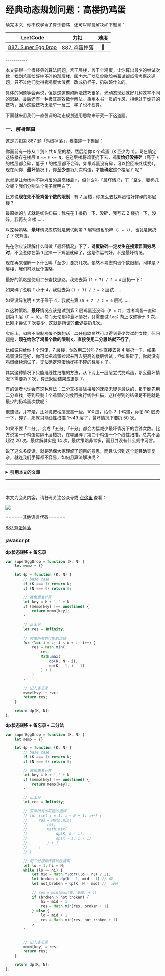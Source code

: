 # 经典动态规划问题：高楼扔鸡蛋

<p align='center'>




读完本文，你不仅学会了算法套路，还可以顺便解决如下题目：

| LeetCode | 力扣 | 难度 |
| :----: | :----: | :----: |
| [887. Super Egg Drop](https://leetcode.com/problems/super-egg-drop/) | [887. 鸡蛋掉落](https://leetcode.cn/problems/super-egg-drop/) | 🔴

**-----------**

本文要聊一个很经典的算法问题，若干层楼，若干个鸡蛋，让你算出最少的尝试次数，找到鸡蛋恰好摔不碎的那层楼。国内大厂以及谷歌脸书面试都经常考察这道题，只不过他们觉得扔鸡蛋太浪费，改成扔杯子，扔破碗什么的。

具体的问题等会再说，但是这道题的解法技巧很多，光动态规划就好几种效率不同的思路，最后还有一种极其高效数学解法。秉承本书一贯的作风，拒绝过于诡异的技巧，因为这些技巧无法举一反三，学了也不划算。

下面就来用我们一直强调的动态规划通用思路来研究一下这道题。

### 一、解析题目

这是力扣第 887 题「鸡蛋掉落」，我描述一下题目：

你面前有一栋从 1 到 `N` 共 `N` 层的楼，然后给你 `K` 个鸡蛋（`K` 至少为 1）。现在确定这栋楼存在楼层 `0 <= F <= N`，在这层楼将鸡蛋扔下去，鸡蛋**恰好没摔碎**（高于 `F` 的楼层都会碎，低于 `F` 的楼层都不会碎，如果鸡蛋没有碎，可以捡回来继续扔）。现在问你，**最坏**情况下，你**至少**要扔几次鸡蛋，才能**确定**这个楼层 `F` 呢？

也就是让你找摔不碎鸡蛋的最高楼层 `F`，但什么叫「最坏情况」下「至少」要扔几次呢？我们分别举个例子就明白了。

比方说**现在先不管鸡蛋个数的限制**，有 7 层楼，你怎么去找鸡蛋恰好摔碎的那层楼？

最原始的方式就是线性扫描：我先在 1 楼扔一下，没碎，我再去 2 楼扔一下，没碎，我再去 3 楼……

以这种策略，**最坏**情况应该就是我试到第 7 层鸡蛋也没碎（`F = 7`），也就是我扔了 7 次鸡蛋。

先在你应该理解什么叫做「最坏情况」下了，**鸡蛋破碎一定发生在搜索区间穷尽时**，不会说你在第 1 层摔一下鸡蛋就碎了，这是你运气好，不是最坏情况。

现在再来理解一下什么叫「至少」要扔几次。依然不考虑鸡蛋个数限制，同样是 7 层楼，我们可以优化策略。

最好的策略是使用二分查找思路，我先去第 `(1 + 7) / 2 = 4` 层扔一下：

如果碎了说明 `F` 小于 4，我就去第 `(1 + 3) / 2 = 2` 层试……

如果没碎说明 `F` 大于等于 4，我就去第 `(5 + 7) / 2 = 6` 层试……

以这种策略，**最坏**情况应该是试到第 7 层鸡蛋还没碎（`F = 7`），或者鸡蛋一直碎到第 1 层（`F = 0`）。然而无论那种最坏情况，只需要试 `log7` 向上取整等于 3 次，比刚才尝试 7 次要少，这就是所谓的**至少**要扔几次。

实际上，如果不限制鸡蛋个数的话，二分思路显然可以得到最少尝试的次数，但问题是，**现在给你了鸡蛋个数的限制 `K`，直接使用二分思路就不行了**。

比如说只给你 1 个鸡蛋，7 层楼，你敢用二分吗？你直接去第 4 层扔一下，如果鸡蛋没碎还好，你可以把鸡蛋捡起来再去更高的楼层尝试；但如果碎了，你就没有鸡蛋继续测试了，无法确定鸡蛋恰好摔不碎的楼层 `F` 了。

其实这种情况下只能用线性扫描的方法，从下网上一层层尝试扔鸡蛋，那么最坏情况下需要扔 7 次，算法返回结果应该是 7。

有的读者也许会有这种想法：二分查找排除楼层的速度无疑是最快的，那干脆先用二分查找，等到只剩 1 个鸡蛋的时候再执行线性扫描，这样得到的结果是不是就是最少的扔鸡蛋次数呢？

很遗憾，并不是，比如说把楼层变高一些，100 层，给你 2 个鸡蛋，你在 50 层扔一下，碎了，那就只能线性扫描 1～49 层了，最坏情况下要扔 50 次。

如果不要「二分」，变成「五分」「十分」都会大幅减少最坏情况下的尝试次数。比方说第一个鸡蛋每隔十层楼扔，在哪里碎了第二个鸡蛋一个个线性扫描，总共不会超过 20 次。最优解其实是 14 次。最优策略非常多，而且并没有什么规律可言。

说了这么多废话，就是确保大家理解了题目的意思，而且认识到这个题目确实复杂，就连我们手算都不容易，如何用算法解决呢？



<hr>
<details class="hint-container details">
<summary><strong>引用本文的文章</strong></summary>

 - [二分搜索怎么用？我又总结了套路](https://labuladong.github.io/article/fname.html?fname=二分运用)
 - [动态规划穷举的两种视角](https://labuladong.github.io/article/fname.html?fname=动归两种视角)
 - [最优子结构原理和 dp 数组遍历方向](https://labuladong.github.io/article/fname.html?fname=最优子结构)
 - [经典动态规划：戳气球](https://labuladong.github.io/article/fname.html?fname=扎气球)

</details><hr>





**＿＿＿＿＿＿＿＿＿＿＿＿＿**

本文为会员内容，请扫码关注公众号或 [点这里](https://appktavsiei5995.pc.xiaoe-tech.com/detail/i_6298795de4b01a4852072fa7/1) 查看：

![](https://labuladong.github.io/pictures/qrcode.jpg)

======其他语言代码======

[887.鸡蛋掉落](https://leetcode-cn.com/problems/super-egg-drop/)

### javascript

**dp状态转移 + 备忘录**

```js
var superEggDrop = function (K, N) {
    let memo = {}

    let dp = function (K, N) {
        // base case
        if (K === 1) return N;
        if (N === 0) return 0;

        // 避免重复计算
        let key = K + ',' + N
        if (memo[key] !== undefined) {
            return memo[key];
        }
        
        // 正无穷
        let res = Infinity;
        
        // 穷举所有的可能的选择
        for (let i = 1; i < N + 1; i++) {
            res = Math.min(
                res,
                Math.max(
                    dp(K, N - i),
                    dp(K - 1, i - 1)
                ) + 1
            )
        }

        // 记入备忘录
        memo[key] = res;
        return res;
    }

    return dp(K, N);
};
```



**dp状态转移 + 备忘录 + 二分法**

```js
var superEggDrop = function (K, N) {
    let memo = {}

    let dp = function (K, N) {
        // base case
        if (K === 1) return N;
        if (N === 0) return 0;

        // 避免重复计算
        let key = K + ',' + N
        if (memo[key] !== undefined) {
            return memo[key];
        }

        // 正无穷
        let res = Infinity;

        // 穷举所有的可能的选择
        // for (let i = 1; i < N + 1; i++) {
        //     res = Math.min(
        //         res,
        //         Math.max(
        //             dp(K, N - i),
        //             dp(K - 1, i - 1)
        //         ) + 1
        //     )
        // }

        // 用二分搜索代替线性搜索
        let lo = 1, hi = N;
        while (lo <= hi) {
            let mid = Math.floor((lo + hi) / 2);
            let broken = dp(K - 1, mid - 1) // 碎
            let not_broken = dp(K, N - mid) //  没碎

            // res = min(max(碎，没碎) + 1)
            if (broken > not_broken) {
                hi = mid - 1
                res = Math.min(res, broken + 1)
            } else {
                lo = mid + 1
                res = Math.min(res, not_broken + 1)
            }
        }


        // 记入备忘录
        memo[key] = res;
        return res;
    }

    return dp(K, N);
};

```

